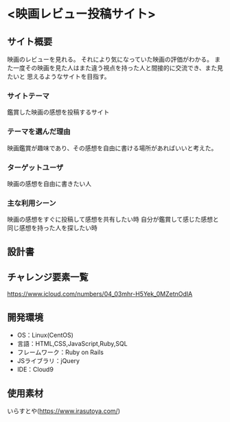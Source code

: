 # <映画レビュー投稿サイト>

## サイト概要
映画のレビューを見れる。
それにより気になっていた映画の評価がわかる。
また一度その映画を見た人はまた違う視点を持った人と間接的に交流でき、また見たいと
思えるようなサイトを目指す。

### サイトテーマ
鑑賞した映画の感想を投稿するサイト

### テーマを選んだ理由
映画鑑賞が趣味であり、その感想を自由に書ける場所があればいいと考えた。

### ターゲットユーザ
映画の感想を自由に書きたい人

### 主な利用シーン
映画の感想をすぐに投稿して感想を共有したい時
自分が鑑賞して感じた感想と同じ感想を持った人を探したい時

## 設計書


## チャレンジ要素一覧
<https://www.icloud.com/numbers/04_03mhr-H5Yek_0MZetnOdIA>
## 開発環境
- OS：Linux(CentOS)
- 言語：HTML,CSS,JavaScript,Ruby,SQL
- フレームワーク：Ruby on Rails
- JSライブラリ：jQuery
- IDE：Cloud9

## 使用素材
いらすとや(https://www.irasutoya.com/)
